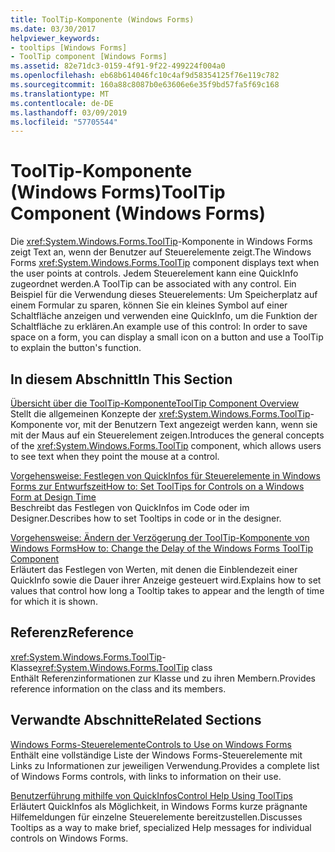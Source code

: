 ```yaml
---
title: ToolTip-Komponente (Windows Forms)
ms.date: 03/30/2017
helpviewer_keywords:
- tooltips [Windows Forms]
- ToolTip component [Windows Forms]
ms.assetid: 82e71dc3-0159-4f91-9f22-499224f004a0
ms.openlocfilehash: eb68b614046fc10c4af9d58354125f76e119c782
ms.sourcegitcommit: 160a88c8087b0e63606e6e35f9bd57fa5f69c168
ms.translationtype: MT
ms.contentlocale: de-DE
ms.lasthandoff: 03/09/2019
ms.locfileid: "57705544"
---
```

# <a name="tooltip-component-windows-forms"></a><span data-ttu-id="c58c3-102">ToolTip-Komponente (Windows Forms)</span><span class="sxs-lookup"><span data-stu-id="c58c3-102">ToolTip Component (Windows Forms)</span></span>
<span data-ttu-id="c58c3-103">Die <xref:System.Windows.Forms.ToolTip>-Komponente in Windows Forms zeigt Text an, wenn der Benutzer auf Steuerelemente zeigt.</span><span class="sxs-lookup"><span data-stu-id="c58c3-103">The Windows Forms <xref:System.Windows.Forms.ToolTip> component displays text when the user points at controls.</span></span> <span data-ttu-id="c58c3-104">Jedem Steuerelement kann eine QuickInfo zugeordnet werden.</span><span class="sxs-lookup"><span data-stu-id="c58c3-104">A ToolTip can be associated with any control.</span></span> <span data-ttu-id="c58c3-105">Ein Beispiel für die Verwendung dieses Steuerelements: Um Speicherplatz auf einem Formular zu sparen, können Sie ein kleines Symbol auf einer Schaltfläche anzeigen und verwenden eine QuickInfo, um die Funktion der Schaltfläche zu erklären.</span><span class="sxs-lookup"><span data-stu-id="c58c3-105">An example use of this control: In order to save space on a form, you can display a small icon on a button and use a ToolTip to explain the button's function.</span></span>  
  
## <a name="in-this-section"></a><span data-ttu-id="c58c3-106">In diesem Abschnitt</span><span class="sxs-lookup"><span data-stu-id="c58c3-106">In This Section</span></span>  
 [<span data-ttu-id="c58c3-107">Übersicht über die ToolTip-Komponente</span><span class="sxs-lookup"><span data-stu-id="c58c3-107">ToolTip Component Overview</span></span>](tooltip-component-overview-windows-forms.md)  
 <span data-ttu-id="c58c3-108">Stellt die allgemeinen Konzepte der <xref:System.Windows.Forms.ToolTip>-Komponente vor, mit der Benutzern Text angezeigt werden kann, wenn sie mit der Maus auf ein Steuerelement zeigen.</span><span class="sxs-lookup"><span data-stu-id="c58c3-108">Introduces the general concepts of the <xref:System.Windows.Forms.ToolTip> component, which allows users to see text when they point the mouse at a control.</span></span>  
  
 [<span data-ttu-id="c58c3-109">Vorgehensweise: Festlegen von QuickInfos für Steuerelemente in Windows Forms zur Entwurfszeit</span><span class="sxs-lookup"><span data-stu-id="c58c3-109">How to: Set ToolTips for Controls on a Windows Form at Design Time</span></span>](how-to-set-tooltips-for-controls-on-a-windows-form-at-design-time.md)  
 <span data-ttu-id="c58c3-110">Beschreibt das Festlegen von QuickInfos im Code oder im Designer.</span><span class="sxs-lookup"><span data-stu-id="c58c3-110">Describes how to set Tooltips in code or in the designer.</span></span>  
  
 [<span data-ttu-id="c58c3-111">Vorgehensweise: Ändern der Verzögerung der ToolTip-Komponente von Windows Forms</span><span class="sxs-lookup"><span data-stu-id="c58c3-111">How to: Change the Delay of the Windows Forms ToolTip Component</span></span>](how-to-change-the-delay-of-the-windows-forms-tooltip-component.md)  
 <span data-ttu-id="c58c3-112">Erläutert das Festlegen von Werten, mit denen die Einblendezeit einer QuickInfo sowie die Dauer ihrer Anzeige gesteuert wird.</span><span class="sxs-lookup"><span data-stu-id="c58c3-112">Explains how to set values that control how long a Tooltip takes to appear and the length of time for which it is shown.</span></span>  
  
## <a name="reference"></a><span data-ttu-id="c58c3-113">Referenz</span><span class="sxs-lookup"><span data-stu-id="c58c3-113">Reference</span></span>  
 <span data-ttu-id="c58c3-114"><xref:System.Windows.Forms.ToolTip>-Klasse</span><span class="sxs-lookup"><span data-stu-id="c58c3-114"><xref:System.Windows.Forms.ToolTip> class</span></span>  
 <span data-ttu-id="c58c3-115">Enthält Referenzinformationen zur Klasse und zu ihren Membern.</span><span class="sxs-lookup"><span data-stu-id="c58c3-115">Provides reference information on the class and its members.</span></span>  
  
## <a name="related-sections"></a><span data-ttu-id="c58c3-116">Verwandte Abschnitte</span><span class="sxs-lookup"><span data-stu-id="c58c3-116">Related Sections</span></span>  
 [<span data-ttu-id="c58c3-117">Windows Forms-Steuerelemente</span><span class="sxs-lookup"><span data-stu-id="c58c3-117">Controls to Use on Windows Forms</span></span>](controls-to-use-on-windows-forms.md)  
 <span data-ttu-id="c58c3-118">Enthält eine vollständige Liste der Windows Forms-Steuerelemente mit Links zu Informationen zur jeweiligen Verwendung.</span><span class="sxs-lookup"><span data-stu-id="c58c3-118">Provides a complete list of Windows Forms controls, with links to information on their use.</span></span>  
  
 [<span data-ttu-id="c58c3-119">Benutzerführung mithilfe von QuickInfos</span><span class="sxs-lookup"><span data-stu-id="c58c3-119">Control Help Using ToolTips</span></span>](../advanced/control-help-using-tooltips.md)  
 <span data-ttu-id="c58c3-120">Erläutert QuickInfos als Möglichkeit, in Windows Forms kurze prägnante Hilfemeldungen für einzelne Steuerelemente bereitzustellen.</span><span class="sxs-lookup"><span data-stu-id="c58c3-120">Discusses Tooltips as a way to make brief, specialized Help messages for individual controls on Windows Forms.</span></span>

